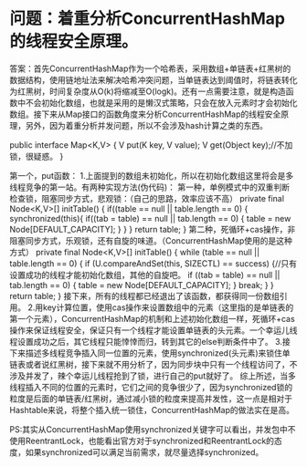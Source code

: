 # 问题：着重分析ConcurrentHashMap的线程安全原理。
答案：首先ConcurrentHashMap作为一个哈希表，采用数组+单链表+红黑树的数据结构，使用链地址法来解决哈希冲突问题，当单链表达到阈值时，将链表转化为红黑树，时间复杂度从O(k)将缩减至O(logk)。还有一点需要注意，就是构造函数中不会初始化数组，也就是采用的是懒汉式策略，只会在放入元素时才会初始化数组。接下来从Map接口的函数角度来分析ConcurrentHashMap的线程安全原理，另外，因为着重分析并发问题，所以不会涉及hash计算之类的东西。

public interface Map<K,V> {
	V put(K key, V value);
    V get(Object key);//不加锁，很疑惑。
}

第一个，put函数：
1.上面提到的数组未初始化，所以在初始化数组这里将会是多线程竞争的第一站。有两种实现方法(伪代码)：
第一种，单例模式中的双重判断检查锁，阻塞同步方式，悲观锁：（自己的思路，效率应该不高）
private final Node<K,V>[] initTable() {
	if((table == null || table.length == 0) {
		synchronized(this){
			if((tab = table) == null || tab.length == 0) {
				table = new Node[DEFAULT_CAPACITY];
			}
		}
	}
	return table;
}
第二种，死循环+cas操作，非阻塞同步方式，乐观锁，还有自旋的味道。（ConcurrentHashMap使用的是这种方式）
private final Node<K,V>[] initTable() {
    while (table == null || table.length == 0) {
        if (U.compareAndSet(this, SIZECTL) == success) {//只有设置成功的线程才能初始化数组，其他的自旋吧。
            if ((tab = table) == null || tab.length == 0) {
            	table = new Node[DEFAULT_CAPACITY];
            }
            break;
        }
    }
    return table;
}
接下来，所有的线程都已经退出了该函数，都获得同一份数组引用。
2.用key计算位置，使用cas操作来设置数组中的元素（这里指的是单链表的第一个元素），ConcurrentHashMap的机制和上述初始化数组一样，死循环+cas操作来保证线程安全，保证只有一个线程才能设置单链表的头元素。一个幸运儿线程设置成功之后，其它线程只能悻悻而归，转到其它的else判断条件中了。
3.接下来描述多线程竞争插入同一位置的元素，使用synchronized(头元素)来锁住单链表或者说红黑树，接下来就不用分析了，因为同步块中只有一个线程访问了，不涉及并发了，辣个幸运儿线程抢到了锁，进行自己的put就好了。
综上所述，当多线程插入不同的位置的元素时，它们之间的竞争很少了，因为synchronized锁的粒度是后面的单链表/红黑树，通过减小锁的粒度来提高并发性，这一点是相对于Hashtable来说，将整个插入统一锁住，ConcurrentHashMap的做法实在是高。

PS:其实从ConcurrentHashMap使用synchronized关键字可以看出，并发包中不使用ReentrantLock，也能看出官方对于synchronized和ReentrantLock的态度，如果synchronized可以满足当前需求，就尽量选择synchronized。
